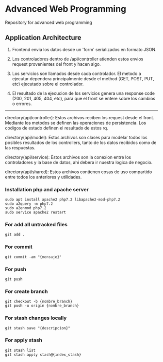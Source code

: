 # Advanced Web Programming
Repository for advanced web programming

## Application Architecture

1) Frontend envia los datos desde un 'form' serializados en formato JSON.

2) Los controladores dentro de /api/controller atienden estos envios request provenientes del front y hacen algo.

3) Los servicios son llamados desde cada controlador. El metodo a ejecutar dependera principalmente desde el method (GET, POST, PUT, etc) ejecutado sobre el controlador.

4) El resultado de la ejecucion de los servicios genera una response code (200, 201, 405, 404, etc), para que el front se entere sobre los cambios o errores.

---

directory(api/controller): Estos archivos reciben los request desde el front. Mediante los metodos se definen las operaciones de persistencia. Los codigos de estado definen el resultado de estos rq.

directory(api/model): Estos archivos son clases para modelar todos los posibles resultados de los controllers, tanto de los datos recibidos como de las respuestas.

directory(api/service): Estos archivos son la conexion entre los controladores y la base de datos, ahi debera ir nuestra logica de negocio.

directory(api/shared): Estos archivos contienen cosas de uso compartido entre todos los anteriores y utilidades.


### Installation php and apache server
```
sudo apt install apache2 php7.2 libapache2-mod-php7.2
sudo a2query -m php7.2
sudo a2enmod php7.2
sudo service apache2 restart
```

### For add all untracked files
```
git add .
```

### For commit
```
git commit -am "{mensaje}"
```

### For push
```
git push
```

### For create branch
```
git checkout -b {nombre_branch}
git push -u origin {nombre_branch}
```

### For stash changes locally
```
git stash save "{descripcion}"
```

### For apply stash
```
git stash list
git stash apply stash@{index_stash}
```
